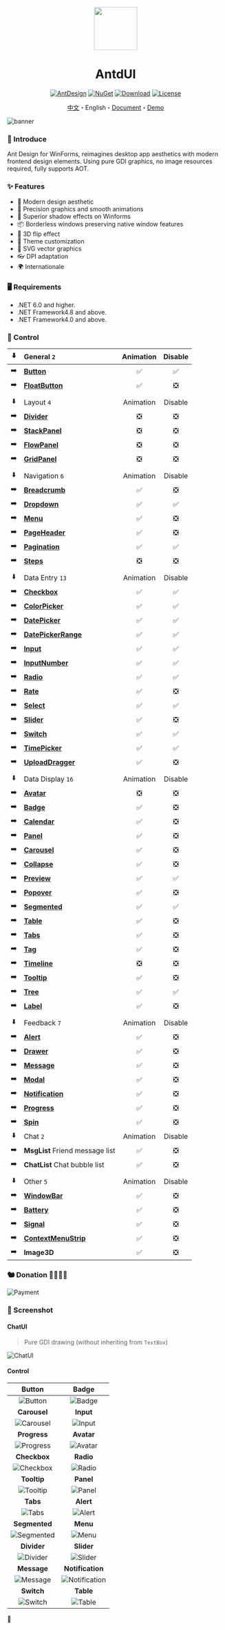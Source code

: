 <div align="center">

<img height="100" src="src/logo.png">

<h1>AntdUI</h1>

[![AntDesign](https://img.shields.io/badge/AntDesign%20-5.0-1677ff?style=for-the-badge&logo=antdesign)](https://ant-design.antgroup.com/components/overview-cn)
[![NuGet](https://img.shields.io/nuget/v/AntdUI.svg?style=for-the-badge&label=AntdUI&logo=nuget)](https://www.nuget.org/packages/AntdUI)
[![Download](https://img.shields.io/nuget/dt/antdui?style=for-the-badge)](https://www.nuget.org/packages/AntdUI)
[![License](https://img.shields.io/badge/license-Apache%202.0-4EB1BA.svg?style=for-the-badge)](http://www.apache.org/licenses/LICENSE-2.0)

[中文](README-zh.md)・English・[Document](doc/wiki/en/Home.md)・[Demo](https://gitee.com/mubaiyanghua/antdui-demo)

</div>

![banner](doc/pre/banner-en.png)

### 🦄 Introduce

Ant Design for WinForms, reimagines desktop app aesthetics with modern frontend design elements. Using pure GDI graphics, no image resources required, fully supports AOT.

### ✨ Features

- 🌈 Modern design aesthetic
- 🎨 Precision graphics and smooth animations
- 🚀 Superior shadow effects on Winforms
- 📦 Borderless windows preserving native window features
- 💎 3D flip effect
- 👚 Theme customization
- 🦜 SVG vector graphics
- 👓 DPI adaptation
- 🌍 Internationale

### 🖥 Requirements

- .NET 6.0 and higher.
- .NET Framework4.8 and above.
- .NET Framework4.0 and above.

### 🌴 Control

⬇️| General `2` | Animation | Disable |
:---:|:--|:--:|:--:|
➡️| [**Button**](doc/wiki/en/Control/Button.md) | ✅ | ✅ |
➡️| [**FloatButton**](doc/wiki/en/Control/FloatButton.md) | ✅ | ❎ |
||||
⬇️| Layout `4` | Animation | Disable |
➡️| [**Divider**](doc/wiki/en/Control/Divider.md) | ❎ | ❎ |
➡️| [**StackPanel**](doc/wiki/en/Control/StackPanel.md) | ❎ | ❎ |
➡️| [**FlowPanel**](doc/wiki/en/Control/FlowPanel.md) | ❎ | ❎ |
➡️| [**GridPanel**](doc/wiki/en/Control/GridPanel.md) | ❎ | ❎ |
||||
⬇️| Navigation `6` | Animation | Disable |
➡️| [**Breadcrumb**](doc/wiki/en/Control/Breadcrumb.md) | ✅ | ❎ |
➡️| [**Dropdown**](doc/wiki/en/Control/Dropdown.md) | ✅ | ✅ |
➡️| [**Menu**](doc/wiki/en/Control/Menu.md) | ✅ | ❎ |
➡️| [**PageHeader**](doc/wiki/en/Control/PageHeader.md) | ✅ | ❎ |
➡️| [**Pagination**](doc/wiki/en/Control/Pagination.md) | ✅ | ✅ |
➡️| [**Steps**](doc/wiki/en/Control/Steps.md) | ❎ | ❎ |
||||
⬇️| Data Entry `13` | Animation | Disable |
➡️| [**Checkbox**](doc/wiki/en/Control/Checkbox.md) | ✅ | ✅ |
➡️| [**ColorPicker**](doc/wiki/en/Control/ColorPicker.md) | ✅ | ✅ |
➡️| [**DatePicker**](doc/wiki/en/Control/DatePicker.md) | ✅ | ✅ |
➡️| [**DatePickerRange**](doc/wiki/en/Control/DatePicker#DatePickerRange.md) | ✅ | ✅ |
➡️| [**Input**](doc/wiki/en/Control/Input.md) | ✅ | ✅ |
➡️| [**InputNumber**](doc/wiki/en/Control/Input#InputNumber.md) | ✅ | ✅ |
➡️| [**Radio**](doc/wiki/en/Control/Radio.md) | ✅ | ✅ |
➡️| [**Rate**](doc/wiki/en/Control/Rate.md) | ✅ | ❎ |
➡️| [**Select**](doc/wiki/en/Control/Select.md) | ✅ | ✅ |
➡️| [**Slider**](doc/wiki/en/Control/Slider.md) | ✅ | ❎ |
➡️| [**Switch**](doc/wiki/en/Control/Switch.md) | ✅ | ✅ |
➡️| [**TimePicker**](doc/wiki/en/Control/TimePicker.md) | ✅ | ✅ |
➡️| [**UploadDragger**](doc/wiki/en/Control/UploadDragger.md) | ✅ | ❎ |
||||
⬇️| Data Display `16` | Animation | Disable |
➡️| [**Avatar**](doc/wiki/en/Control/Avatar.md) | ❎ | ❎ |
➡️| [**Badge**](doc/wiki/en/Control/Badge.md) | ✅ | ❎ |
➡️| [**Calendar**](doc/wiki/en/Control/Calendar.md) | ✅ | ❎ |
➡️| [**Panel**](doc/wiki/en/Control/Panel.md) | ✅ | ❎ |
➡️| [**Carousel**](doc/wiki/en/Control/Carousel.md) | ✅ | ❎ |
➡️| [**Collapse**](doc/wiki/en/Control/Collapse.md) | ✅ | ❎ |
➡️| [**Preview**](doc/wiki/en/Control/Preview.md) | ✅ | ✅ |
➡️| [**Popover**](doc/wiki/en/Control/Popover.md) | ✅ | ❎ |
➡️| [**Segmented**](doc/wiki/en/Control/Segmented.md) | ✅ | ✅ |
➡️| [**Table**](doc/wiki/en/Control/Table.md) | ✅ | ❎ |
➡️| [**Tabs**](doc/wiki/en/Control/Tabs.md) | ✅ | ❎ |
➡️| [**Tag**](doc/wiki/en/Control/Tag.md) | ✅ | ❎ |
➡️| [**Timeline**](doc/wiki/en/Control/Timeline.md) | ❎ | ❎ |
➡️| [**Tooltip**](doc/wiki/en/Control/Tooltip.md) | ✅ | ❎ |
➡️| [**Tree**](doc/wiki/en/Control/Tree.md) | ✅ | ✅ |
➡️| [**Label**](doc/wiki/en/Control/Label.md) | ✅ | ❎ |
||||
⬇️| Feedback `7` | Animation | Disable |
➡️| [**Alert**](doc/wiki/en/Control/Alert.md) | ✅ | ❎ |
➡️| [**Drawer**](doc/wiki/en/Control/Drawer.md) | ✅ | ❎ |
➡️| [**Message**](doc/wiki/en/Control/Message.md) | ✅ | ❎ |
➡️| [**Modal**](doc/wiki/en/Control/Modal.md) | ✅ | ❎ |
➡️| [**Notification**](doc/wiki/en/Control/Notification.md) | ✅ | ❎ |
➡️| [**Progress**](doc/wiki/en/Control/Progress.md) | ✅ | ❎ |
➡️| [**Spin**](doc/wiki/en/Control/Spin.md) | ✅ | ❎ |
⬇️| Chat `2` | Animation | Disable |
➡️| **MsgList** Friend message list | ✅ | ❎ |
➡️| **ChatList** Chat bubble list | ✅ | ❎ |
||||
⬇️| Other `5` | Animation | Disable |
➡️| [**WindowBar**](doc/wiki/en/Control/WindowBar.md) | ✅ | ❎ |
➡️| [**Battery**](doc/wiki/en/Control/Battery.md) | ✅ | ❎ |
➡️| [**Signal**](doc/wiki/en/Control/Signal.md) | ✅ | ❎ |
➡️| [**ContextMenuStrip**](doc/wiki/en/Control/ContextMenuStrip.md) | ✅ | ❎ |
➡️| **Image3D** | ✅ | ❎ |

### 🐿️ Donation 🥣💲🐖👚
![Payment](doc/pre/Payment.png)

### 🎨 Screenshot

#### ChatUI

> Pure GDI drawing (without inheriting from `TextBox`)

![ChatUI](doc/screenshot/ChatUI.gif)

#### Control

| **Button** | **Badge** |
| :--: | :--: |
| ![Button](doc/screenshot/Button.gif) | ![Badge](doc/screenshot/Badge.gif) |
| **Carousel** | **Input** |
| ![Carousel](doc/screenshot/Carousel.gif) | ![Input](doc/screenshot/Input.gif) |
| **Progress** | **Avatar** |
| ![Progress](doc/screenshot/Progress.gif) | ![Avatar](doc/screenshot/Avatar.gif) |
| **Checkbox** | **Radio** |
| ![Checkbox](doc/screenshot/Checkbox.gif) | ![Radio](doc/screenshot/Radio.gif) |
| **Tooltip** | **Panel** |
| ![Tooltip](doc/screenshot/Tooltip.gif) | ![Panel](doc/screenshot/Panel.gif) |
| **Tabs** | **Alert** |
| ![Tabs](doc/screenshot/Tabs.gif) | ![Alert](doc/screenshot/Alert.gif) |
| **Segmented** | **Menu** |
| ![Segmented](doc/screenshot/Segmented.gif) | ![Menu](doc/screenshot/Menu.gif) |
| **Divider** | **Slider** |
| ![Divider](doc/screenshot/Divider.gif) | ![Slider](doc/screenshot/Slider.gif) |
| **Message** | **Notification** |
| ![Message](doc/screenshot/Message.gif) | ![Notification](doc/screenshot/Notification.gif) |
| **Switch** | **Table** |
| ![Switch](doc/screenshot/Switch.gif) | ![Table](doc/screenshot/Table.gif) |

🦦